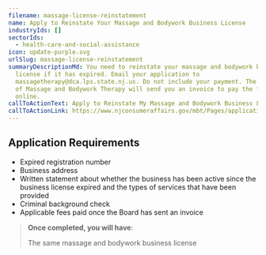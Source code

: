 ```yaml
---
filename: massage-license-reinstatement
name: Apply to Reinstate Your Massage and Bodywork Business License
industryIds: []
sectorIds:
  - health-care-and-social-assistance
icon: update-purple.svg
urlSlug: massage-license-reinstatement
summaryDescriptionMd: You need to reinstate your massage and bodywork business
  license if it has expired. Email your application to
  massagetherapy@dca.lps.state.nj.us. Do not include your payment. The NJ Board
  of Massage and Bodywork Therapy will send you an invoice to pay the fee
  online.
callToActionText: Apply to Reinstate My Massage and Bodywork Business License
callToActionLink: https://www.njconsumeraffairs.gov/mbt/Pages/applications.aspx
---
```

## Application Requirements

- Expired registration number
- Business address
- Written statement about whether the business has been active since the business license expired and the types of services that have been provided
- Criminal background check
- Applicable fees paid once the Board has sent an invoice

>**Once completed, you will have**:
>
> The same massage and bodywork business license
